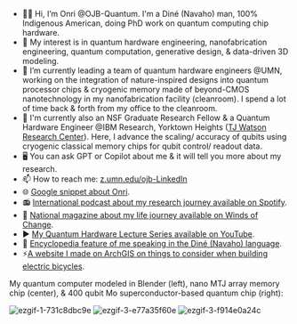 - 👋🏽 Hi, I’m Onri @OJB-Quantum. I'm a Diné (Navaho) man, 100% Indigenous American, doing PhD work on quantum computing chip hardware.
- 👀 My interest is in quantum hardware engineering, nanofabrication engineering, quantum computation, generative design, & data-driven 3D modeling.
- 🌱 I’m currently leading a team of quantum hardware engineers @UMN, working on the integration of nature-inspired designs into quantum processor chips & cryogenic memory made of beyond-CMOS nanotechnology in my nanofabrication facility (cleanroom). I spend a lot of time back & forth from my office to the cleanroom.
- 🏢 I'm currently also an NSF Graduate Research Fellow & a Quantum Hardware Engineer @IBM Research, Yorktown Heights ([TJ Watson Research Center](https://research.ibm.com/labs/yorktown-heights)). Here, I advance the scaling/ accuracy of qubits using cryogenic classical memory chips for qubit control/ readout data.
- 🖥️ You can ask GPT or Copilot about me & it will tell you more about my research.
- 📫 How to reach me: [z.umn.edu/ojb-LinkedIn](https://www.linkedin.com/in/onri-jay-benally-a33816125)
- 🌐 [Google snippet about Onri](https://www.google.com/search?q=onri+benally).
- 📻 [International podcast about my research journey available on Spotify](https://open.spotify.com/episode/3WRkVCatN20bEU65hdjRSH).
- 📔 [National magazine about my life journey available on Winds of Change](https://read.nxtbook.com/aises/winds_of_change/summer_2019/cover.html).
- ▶️ [My Quantum Hardware Lecture Series available on YouTube](https://youtube.com/playlist?list=PLD9iE8dbH_2W0ww1HL1gSskSYPcSlf6cd&si=x4Ye02BLP9Xcd7ng).
- 📖 [Encyclopedia feature of me speaking in the Diné (Navaho) language](https://www.omniglot.com/writing/navajo.htm#:~:text=Sample%20text%20in%20Navajo).
- ⚡[A website I made on ArchGIS on things to consider when building electric bicycles](https://experience.arcgis.com/experience/0e0409089f9442bbb4a26493d761aadc).

My quantum computer modeled in Blender (left), nano MTJ array memory chip (center), & 400 qubit Mo superconductor-based quantum chip (right):

![ezgif-1-731c8dbc9e](https://github.com/OJB-Quantum/OJB-Quantum/assets/88035770/5d88de7b-5330-448a-95fd-6c5b306200c1) ![ezgif-3-e77a35f60e](https://github.com/OJB-Quantum/OJB-Quantum/assets/88035770/e0d86f8a-f96e-4d57-b0d9-94675b9c89cc) ![ezgif-3-f914e0a24c](https://github.com/OJB-Quantum/OJB-Quantum/assets/88035770/82d57e11-ff0d-4aad-9694-9359e20fbb06)




<!---
OJB-Quantum/OJB-Quantum is a ✨ special ✨ repository because its `README.md` (this file) appears on your GitHub profile.
You can click the Preview link to take a look at your changes.
--->

